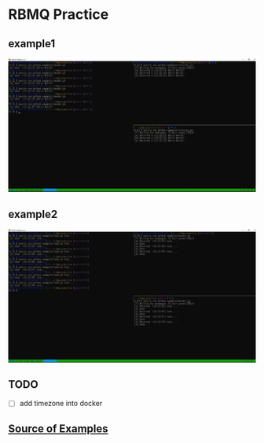 # RBMQ Practice

## example1
![round robin](images/example1-round-robin.JPG)

## example2
![still round robin](images/example2.JPG)

## TODO
- [ ] add timezone into docker

## [Source of Examples](https://www.rabbitmq.com/)
